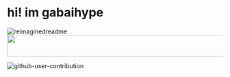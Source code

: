 # **hi! im gabaihype**
<img src="https://myreadme.vercel.app/api/embed/gabaznv?panels=userstatistics,toprepositories,toplanguages,commitgraph" alt="reimaginedreadme" />
<img src="https://github.com/user-attachments/assets/44aca7ad-9b56-4f02-bb03-1fd8ff673ae0" width=890 height=50>

![github-user-contribution](https://github.com/user-attachments/assets/809e05b3-68b3-44b1-a2ae-e814c93022ab)
